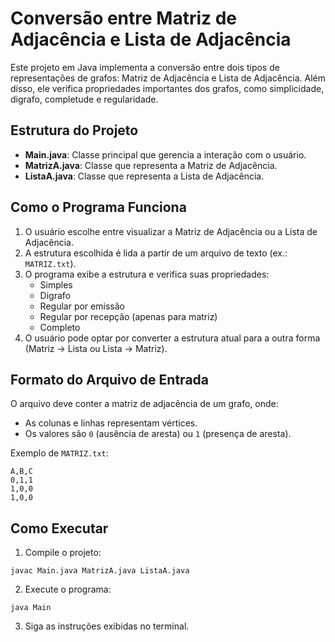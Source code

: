# Conversão entre Matriz de Adjacência e Lista de Adjacência

Este projeto em Java implementa a conversão entre dois tipos de representações de grafos: Matriz de Adjacência e Lista de Adjacência. Além disso, ele verifica propriedades importantes dos grafos, como simplicidade, digrafo, completude e regularidade.

## Estrutura do Projeto

- **Main.java**: Classe principal que gerencia a interação com o usuário.
- **MatrizA.java**: Classe que representa a Matriz de Adjacência.
- **ListaA.java**: Classe que representa a Lista de Adjacência.

## Como o Programa Funciona

1. O usuário escolhe entre visualizar a Matriz de Adjacência ou a Lista de Adjacência.
2. A estrutura escolhida é lida a partir de um arquivo de texto (ex.: `MATRIZ.txt`).
3. O programa exibe a estrutura e verifica suas propriedades:
   - Simples
   - Digrafo
   - Regular por emissão
   - Regular por recepção (apenas para matriz)
   - Completo
4. O usuário pode optar por converter a estrutura atual para a outra forma (Matriz → Lista ou Lista → Matriz).

## Formato do Arquivo de Entrada

O arquivo deve conter a matriz de adjacência de um grafo, onde:
- As colunas e linhas representam vértices.
- Os valores são `0` (ausência de aresta) ou `1` (presença de aresta).

Exemplo de `MATRIZ.txt`:
```
A,B,C
0,1,1
1,0,0
1,0,0
```

## Como Executar

1. Compile o projeto:
```
javac Main.java MatrizA.java ListaA.java
```
2. Execute o programa:
```
java Main
```
3. Siga as instruções exibidas no terminal.
